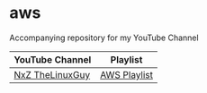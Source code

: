 # aws
Accompanying repository for my YouTube Channel

|YouTube Channel|Playlist|
|-|-|
|[NxZ TheLinuxGuy](https://www.youtube.com/channel/UCn4wTp7ciuGnrHRvCMkHzzA)|[AWS Playlist](https://www.youtube.com/playlist?list=PLPkeNe4qq5oLBpXVR5iSR-0AV-qF3Q-Gk)|
